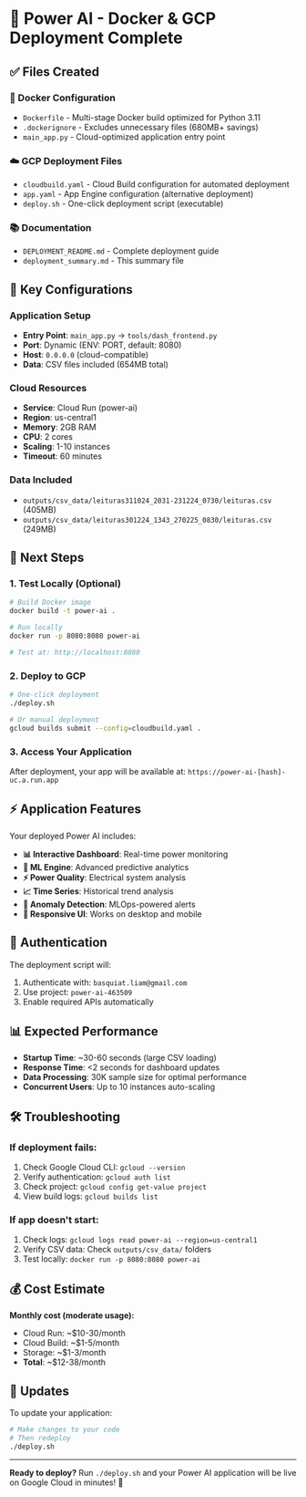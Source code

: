 # 🚀 Power AI - Docker & GCP Deployment Complete

## ✅ Files Created

### 🐳 Docker Configuration
- `Dockerfile` - Multi-stage Docker build optimized for Python 3.11
- `.dockerignore` - Excludes unnecessary files (680MB+ savings)
- `main_app.py` - Cloud-optimized application entry point

### ☁️ GCP Deployment Files
- `cloudbuild.yaml` - Cloud Build configuration for automated deployment
- `app.yaml` - App Engine configuration (alternative deployment)
- `deploy.sh` - One-click deployment script (executable)

### 📚 Documentation
- `DEPLOYMENT_README.md` - Complete deployment guide
- `deployment_summary.md` - This summary file

## 🔧 Key Configurations

### Application Setup
- **Entry Point**: `main_app.py` → `tools/dash_frontend.py`
- **Port**: Dynamic (ENV: PORT, default: 8080)
- **Host**: `0.0.0.0` (cloud-compatible)
- **Data**: CSV files included (654MB total)

### Cloud Resources
- **Service**: Cloud Run (power-ai)
- **Region**: us-central1
- **Memory**: 2GB RAM
- **CPU**: 2 cores
- **Scaling**: 1-10 instances
- **Timeout**: 60 minutes

### Data Included
- `outputs/csv_data/leituras311024_2031-231224_0730/leituras.csv` (405MB)
- `outputs/csv_data/leituras301224_1343_270225_0830/leituras.csv` (249MB)

## 🚀 Next Steps

### 1. Test Locally (Optional)
```bash
# Build Docker image
docker build -t power-ai .

# Run locally
docker run -p 8080:8080 power-ai

# Test at: http://localhost:8080
```

### 2. Deploy to GCP
```bash
# One-click deployment
./deploy.sh

# Or manual deployment
gcloud builds submit --config=cloudbuild.yaml .
```

### 3. Access Your Application
After deployment, your app will be available at:
`https://power-ai-[hash]-uc.a.run.app`

## ⚡ Application Features

Your deployed Power AI includes:

- **📊 Interactive Dashboard**: Real-time power monitoring
- **🤖 ML Engine**: Advanced predictive analytics
- **⚡ Power Quality**: Electrical system analysis
- **📈 Time Series**: Historical trend analysis
- **🚨 Anomaly Detection**: MLOps-powered alerts
- **📱 Responsive UI**: Works on desktop and mobile

## 🔐 Authentication

The deployment script will:
1. Authenticate with: `basquiat.liam@gmail.com`
2. Use project: `power-ai-463509`
3. Enable required APIs automatically

## 📊 Expected Performance

- **Startup Time**: ~30-60 seconds (large CSV loading)
- **Response Time**: <2 seconds for dashboard updates
- **Data Processing**: 30K sample size for optimal performance
- **Concurrent Users**: Up to 10 instances auto-scaling

## 🛠️ Troubleshooting

### If deployment fails:
1. Check Google Cloud CLI: `gcloud --version`
2. Verify authentication: `gcloud auth list`
3. Check project: `gcloud config get-value project`
4. View build logs: `gcloud builds list`

### If app doesn't start:
1. Check logs: `gcloud logs read power-ai --region=us-central1`
2. Verify CSV data: Check `outputs/csv_data/` folders
3. Test locally: `docker run -p 8080:8080 power-ai`

## 💰 Cost Estimate

**Monthly cost (moderate usage):**
- Cloud Run: ~$10-30/month
- Cloud Build: ~$1-5/month  
- Storage: ~$1-3/month
- **Total**: ~$12-38/month

## 🔄 Updates

To update your application:
```bash
# Make changes to your code
# Then redeploy
./deploy.sh
```

---

**Ready to deploy?** Run `./deploy.sh` and your Power AI application will be live on Google Cloud in minutes! 🚀 